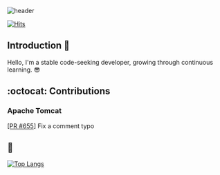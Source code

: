 ![header](https://capsule-render.vercel.app/api?type=slice&color=auto&height=200&section=header&text=Hello&desc=I'm%20InPyo&fontSize=60&rotate=14&fontAlignY=25&fontAlign=75&descAlignY=43&descAlign=80&&animation=twinkling)

[![Hits](https://hits.seeyoufarm.com/api/count/incr/badge.svg?url=https%3A%2F%2Fgithub.com%2Fingpyo&count_bg=%2379C83D&title_bg=%23555555&icon=&icon_color=%23E7E7E7&title=%EB%B0%A9%EB%AC%B8%EC%9E%90+%EC%88%98&edge_flat=false)](https://hits.seeyoufarm.com)

## Introduction :raised_hands:
Hello, I'm a stable code-seeking developer, growing through continuous learning. 😎

## :octocat: Contributions
### Apache Tomcat
[[PR #655]](https://github.com/apache/tomcat/pull/655) Fix a comment typo

 ## :muscle: 
[![Top Langs](https://github-readme-stats.vercel.app/api/top-langs/?username=ingpyo)](https://github.com/anuraghazra/github-readme-stats)

